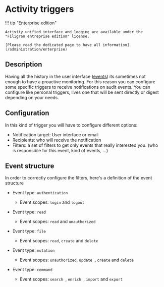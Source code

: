 # Activity triggers

!!! tip "Enterprise edition"

    Activity unified interface and logging are available under the "Filigran entreprise edition" license.

    [Please read the dedicated page to have all information](/administration/enterprise)

## Description

Having all the history in the user interface ([events](events.md)) its sometimes not enough to have a proactive monitoring.
For this reason you can configure some specific triggers to receive notifications on audit events.
You can configure like personal triggers, lives one that will be sent directly or digest depending on your needs. 

## Configuration

In this kind of trigger you will have to configure different options:
- Notification target: User interface or email
- Recipients: who will receive the notification
- Filters: a set of filters to get only events that really interested you. (who is responsible for this event, kind of events, ...)

## Event structure

In order to correctly configure the filters, here's a definition of the event structure

- Event type: `authentication`
  - Event scopes: `login` and `logout` 

- Event type: `read`
    - Event scopes: `read` and `unauthorized` 

- Event type: `file`
    - Event scopes: `read`, `create` and `delete`

- Event type: `mutation`
    - Event scopes: `unauthorized`, `update `, `create` and `delete`

- Event type: `command`
    - Event scopes: `search `, `enrich `, `import` and `export`